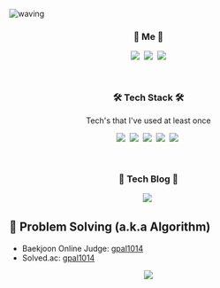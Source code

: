 ![waving](https://capsule-render.vercel.app/api?type=waving&height=200&text=Hyemi%20Oh&fontAlign=80&fontAlignY=40&color=gradient)

<h3 align="center">🍑 Me 🍑</h3>
<p align="center">
  <a href="https://www.instagram.com/charming_tuna/"><img src="https://img.shields.io/badge/Instagram-E4405F?logo=Instagram&logoColor=white&link=https://www.instagram.com/charming_tuna/"/></a>&nbsp
  <a href="https://www.twitch.tv/charming_tuna"><img src="https://img.shields.io/badge/Twitch-884DFF?logo=Twitch&logoColor=white&link=https://www.twitch.tv/charming_tuna"/></a>&nbsp
<img src="https://img.shields.io/badge/Gmail-d14836?logo=Gmail&logoColor=white&link=gpal1014@gmail.com"/>
</p>  

<br>

<h3 align="center">🛠 Tech Stack 🛠</h3>

<p align="center">Tech's that I've used at least once</p>

<p align="center">
  <img src="https://img.shields.io/badge/C++-00599C?style=flat-square&logo=C%2B%2B&logoColor=white">&nbsp 
  <img src="https://img.shields.io/badge/-C%23-F89B00?logo=Csharp&logoColor=white">&nbsp
  <img src="https://img.shields.io/badge/-Unity-2E2627?logo=Unity&logoColor=white">&nbsp
  <img src="https://img.shields.io/badge/-HTML5-FF5733?logo=HTML5&logoColor=white">&nbsp
  <img src="https://img.shields.io/badge/css-1572B6?logo=css3&logoColor=white"/>&nbsp
</p>

<br>

<h3 align="center">📝 Tech Blog 📝</h3>
<p align="center">
  <a href="https://ohhyemi.github.io/"><img src="https://img.shields.io/badge/Tech%20Blog-black?logo=github&logoColor=white&link=https://ohhyemi.github.io/"/></a>&nbsp
</p>

## 📃 Problem Solving (a.k.a Algorithm)

- Baekjoon Online Judge: [gpal1014](https://www.acmicpc.net/user/gpal1014)
- Solved.ac: [gpal1014](https://solved.ac/profile/gpal1014)

<p align="center">
  <a href="https://solved.ac/profile/gpal1014"><img src="https://github-readme-solvedac-hyp3rflow.vercel.app/api/?handle=gpal1014"></a><br>
</p>
